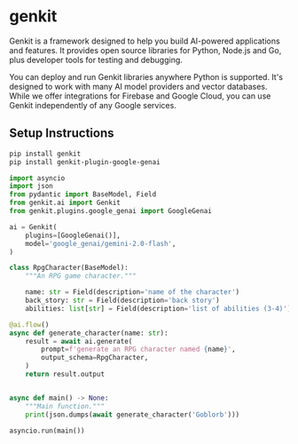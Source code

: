 # genkit

Genkit is a framework designed to help you build AI-powered applications and features.
It provides open source libraries for Python, Node.js and Go, plus developer tools for testing
and debugging.

You can deploy and run Genkit libraries anywhere Python is supported. It's designed to work with
many AI model providers and vector databases. While we offer integrations for Firebase and Google Cloud,
you can use Genkit independently of any Google services.

## Setup Instructions

```bash
pip install genkit
pip install genkit-plugin-google-genai
```

```python
import asyncio
import json
from pydantic import BaseModel, Field
from genkit.ai import Genkit
from genkit.plugins.google_genai import GoogleGenai

ai = Genkit(
    plugins=[GoogleGenai()],
    model='google_genai/gemini-2.0-flash',
)

class RpgCharacter(BaseModel):
    """An RPG game character."""

    name: str = Field(description='name of the character')
    back_story: str = Field(description='back story')
    abilities: list[str] = Field(description='list of abilities (3-4)')

@ai.flow()
async def generate_character(name: str):
    result = await ai.generate(
        prompt=f'generate an RPG character named {name}',
        output_schema=RpgCharacter,
    )
    return result.output


async def main() -> None:
    """Main function."""
    print(json.dumps(await generate_character('Goblorb')))

asyncio.run(main())
```
